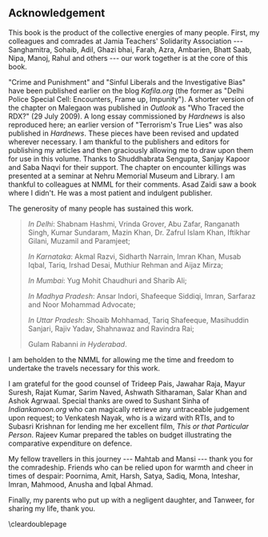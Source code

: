 ## Acknowledgement

This book is the product of the collective energies of many people. First, my colleagues and comrades at Jamia Teachers' Solidarity Association --- Sanghamitra, Sohaib, Adil, Ghazi bhai, Farah, Azra, Ambarien, Bhatt Saab, Nipa, Manoj, Rahul and others --- our work together is at the core of this book.

"Crime and Punishment" and "Sinful Liberals and the Investigative Bias" have been published earlier on the blog _Kafila.org_ (the former as "Delhi Police Special Cell: Encounters, Frame up, Impunity"). A shorter version of the chapter on Malegaon was published in _Outlook_ as "Who Traced the RDX?" (29 July 2009). A long essay commissioned by _Hardnews_ is also reproduced here; an earlier version of "Terrorism's True Lies" was also published in _Hardnews_. These pieces have been revised and updated wherever necessary. I am thankful to the publishers and editors for publishing my articles and then graciously allowing me to draw upon them for use in this volume. Thanks to Shuddhabrata Sengupta, Sanjay Kapoor and Saba Naqvi for their support. The chapter on encounter killings was presented at a seminar at Nehru Memorial Museum and Library. I am thankful to colleagues at NMML for their comments. Asad Zaidi saw a book where I didn't. He was a most patient and indulgent publisher.

The generosity of many people has sustained this work.

>_In Delhi_:
>Shabnam Hashmi, Vrinda Grover, Abu Zafar, Ranganath Singh, Kumar Sundaram, Mazin Khan, Dr. Zafrul Islam Khan, Iftikhar Gilani, Muzamil and Paramjeet;
>
>_In Karnataka_:
>Akmal Razvi, Sidharth Narrain, Imran Khan, Musab Iqbal, Tariq, Irshad Desai, Muthiur Rehman and Aijaz Mirza;
>
>_In Mumbai_:
>Yug Mohit Chaudhuri and Sharib Ali;
>
>_In Madhya Pradesh_:
>Ansar Indori, Shafeeque Siddiqi, Imran, Sarfaraz and Noor Mohammad Advocate;
>
>_In Uttar Pradesh_:
>Shoaib Mohhamad, Tariq Shafeeque, Masihuddin Sanjari, Rajiv Yadav, Shahnawaz and Ravindra Rai;
>
>Gulam Rabanni _in Hyderabad_.

I am beholden to the NMML for allowing me the time and freedom to undertake the travels necessary for this work.

I am grateful for the good counsel of Trideep Pais, Jawahar Raja, Mayur Suresh, Rajat Kumar, Sarim Naved, Ashwath Sitharaman, Salar Khan and Ashok Agrwaal. Special thanks are owed to Sushant Sinha of _Indiankanoon.org_ who can magically retrieve any untraceable judgement upon request; to Venkatesh Nayak, who is a wizard with RTIs, and to Subasri Krishnan for lending me her excellent film, _This or that Particular Person_. Rajeev Kumar prepared the tables on budget illustrating the comparative expenditure on defence.

My fellow travellers in this journey --- Mahtab and Mansi --- thank you for the comradeship. Friends who can be relied upon for warmth and cheer in times of despair: Poornima, Amit, Harsh, Satya, Sadiq, Mona, Inteshar, Imran, Mahmood, Anusha and Iqbal Ahmad.

Finally, my parents who put up with a negligent daughter, and Tanweer, for sharing my life, thank you.

\cleardoublepage
